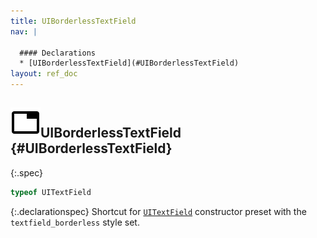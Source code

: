 ```yaml
---
title: UIBorderlessTextField
nav: |

  #### Declarations
  * [UIBorderlessTextField](#UIBorderlessTextField)
layout: ref_doc
---
```


## ![](/assets/icons/spec-var.svg)UIBorderlessTextField {#UIBorderlessTextField}
{:.spec}

```typescript
typeof UITextField
```
{:.declarationspec}
Shortcut for [`UITextField`](./UITextField) constructor preset with the `textfield_borderless` style set.

